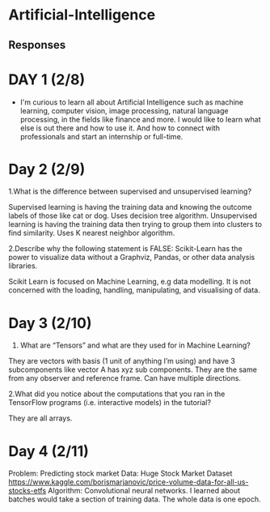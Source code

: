 # Artificial-Intelligence

## Responses

# DAY 1 (2/8)
- I'm curious to learn all about Artificial Intelligence such as machine learning, computer vision, image processing, natural language processing, in the fields like finance and more. I would like to learn what else is out there and how to use it. And how to connect with professionals and start an internship or full-time.

# Day 2 (2/9)

1.What is the difference between supervised and unsupervised learning? 

Supervised learning is having the training data and knowing the outcome labels of those like cat or dog. Uses decision tree algorithm.
Unsupervised learning is having the training data then trying to group them into clusters to find similarity. Uses K nearest neighbor algorithm. 

2.Describe why the following statement is FALSE: Scikit-Learn has the power to visualize data without a Graphviz, Pandas, or other data analysis libraries.

Scikit Learn is focused on Machine Learning, e.g data modelling. It is not concerned with the loading, handling, manipulating, and visualising of data.

# Day 3 (2/10)

1. What are “Tensors” and what are they used for in Machine Learning? 

They are vectors with basis (1 unit of anything I’m using) and have 3 subcomponents like vector A has xyz sub components. 
They are the same from any observer and reference frame. Can have multiple directions.


2.What did you notice about the computations that you ran in the TensorFlow 
programs (i.e. interactive models) in the tutorial? 

They are all arrays. 

# Day 4 (2/11)

Problem: Predicting stock market Data: Huge Stock Market Dataset https://www.kaggle.com/borismarjanovic/price-volume-data-for-all-us-stocks-etfs Algorithm: Convolutional neural networks. I learned about batches would take a section of training data. The whole data is one epoch.

